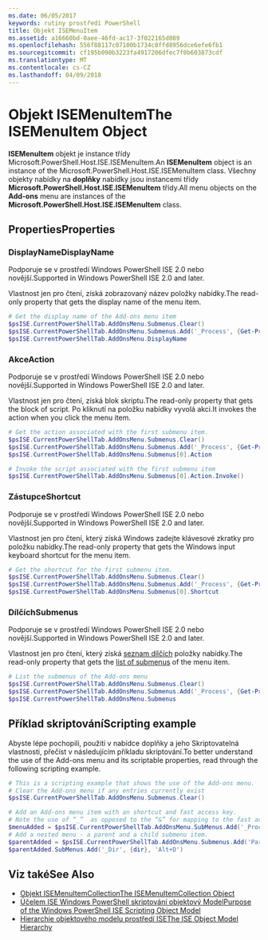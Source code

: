 ```yaml
---
ms.date: 06/05/2017
keywords: rutiny prostředí PowerShell
title: Objekt ISEMenuItem
ms.assetid: a16660bd-0aee-46fd-ac17-3f022165d089
ms.openlocfilehash: 556f88117c07100b1734c8ffd8956dce6efe6fb1
ms.sourcegitcommit: cf195b090b3223fa4917206dfec7f0b603873cdf
ms.translationtype: MT
ms.contentlocale: cs-CZ
ms.lasthandoff: 04/09/2018
---
```

# <a name="the-isemenuitem-object"></a><span data-ttu-id="83066-103">Objekt ISEMenuItem</span><span class="sxs-lookup"><span data-stu-id="83066-103">The ISEMenuItem Object</span></span>

<span data-ttu-id="83066-104">**ISEMenuItem** objekt je instance třídy Microsoft.PowerShell.Host.ISE.ISEMenuItem.</span><span class="sxs-lookup"><span data-stu-id="83066-104">An **ISEMenuItem** object is an instance of the Microsoft.PowerShell.Host.ISE.ISEMenuItem class.</span></span> <span data-ttu-id="83066-105">Všechny objekty nabídky na **doplňky** nabídky jsou instancemi třídy **Microsoft.PowerShell.Host.ISE.ISEMenuItem** třídy.</span><span class="sxs-lookup"><span data-stu-id="83066-105">All menu objects on the **Add-ons** menu are instances of the **Microsoft.PowerShell.Host.ISE.ISEMenuItem** class.</span></span>

## <a name="properties"></a><span data-ttu-id="83066-106">Properties</span><span class="sxs-lookup"><span data-stu-id="83066-106">Properties</span></span>

### <a name="displayname"></a><span data-ttu-id="83066-107">DisplayName</span><span class="sxs-lookup"><span data-stu-id="83066-107">DisplayName</span></span>

<span data-ttu-id="83066-108">Podporuje se v prostředí Windows PowerShell ISE 2.0 nebo novější.</span><span class="sxs-lookup"><span data-stu-id="83066-108">Supported in Windows PowerShell ISE 2.0 and later.</span></span>

<span data-ttu-id="83066-109">Vlastnost jen pro čtení, získá zobrazovaný název položky nabídky.</span><span class="sxs-lookup"><span data-stu-id="83066-109">The read-only property that gets the display name of the menu item.</span></span>

```powershell
# Get the display name of the Add-ons menu item
$psISE.CurrentPowerShellTab.AddOnsMenu.Submenus.Clear()
$psISE.CurrentPowerShellTab.AddOnsMenu.Submenus.Add('_Process', {Get-Process}, 'Alt+P')
$psISE.CurrentPowerShellTab.AddOnsMenu.DisplayName
```

### <a name="action"></a><span data-ttu-id="83066-110">Akce</span><span class="sxs-lookup"><span data-stu-id="83066-110">Action</span></span>

<span data-ttu-id="83066-111">Podporuje se v prostředí Windows PowerShell ISE 2.0 nebo novější.</span><span class="sxs-lookup"><span data-stu-id="83066-111">Supported in Windows PowerShell ISE 2.0 and later.</span></span>

<span data-ttu-id="83066-112">Vlastnost jen pro čtení, získá blok skriptu.</span><span class="sxs-lookup"><span data-stu-id="83066-112">The read-only property that gets the block of script.</span></span> <span data-ttu-id="83066-113">Po kliknutí na položku nabídky vyvolá akci.</span><span class="sxs-lookup"><span data-stu-id="83066-113">It invokes the action when you click the menu item.</span></span>

```powershell
# Get the action associated with the first submenu item.
$psISE.CurrentPowerShellTab.AddOnsMenu.Submenus.Clear()
$psISE.CurrentPowerShellTab.AddOnsMenu.Submenus.Add('_Process', {Get-Process}, 'Alt+P')
$psISE.CurrentPowerShellTab.AddOnsMenu.Submenus[0].Action

# Invoke the script associated with the first submenu item
$psISE.CurrentPowerShellTab.AddOnsMenu.Submenus[0].Action.Invoke()
```

### <a name="shortcut"></a><span data-ttu-id="83066-114">Zástupce</span><span class="sxs-lookup"><span data-stu-id="83066-114">Shortcut</span></span>

<span data-ttu-id="83066-115">Podporuje se v prostředí Windows PowerShell ISE 2.0 nebo novější.</span><span class="sxs-lookup"><span data-stu-id="83066-115">Supported in Windows PowerShell ISE 2.0 and later.</span></span>

<span data-ttu-id="83066-116">Vlastnost jen pro čtení, který získá Windows zadejte klávesové zkratky pro položku nabídky.</span><span class="sxs-lookup"><span data-stu-id="83066-116">The read-only property that gets the Windows input keyboard shortcut for the menu item.</span></span>

```powershell
# Get the shortcut for the first submenu item.
$psISE.CurrentPowerShellTab.AddOnsMenu.Submenus.Clear()
$psISE.CurrentPowerShellTab.AddOnsMenu.Submenus.Add('_Process', {Get-Process}, 'Alt+P')
$psISE.CurrentPowerShellTab.AddOnsMenu.Submenus[0].Shortcut
```

### <a name="submenus"></a><span data-ttu-id="83066-117">Dílčích</span><span class="sxs-lookup"><span data-stu-id="83066-117">Submenus</span></span>

<span data-ttu-id="83066-118">Podporuje se v prostředí Windows PowerShell ISE 2.0 nebo novější.</span><span class="sxs-lookup"><span data-stu-id="83066-118">Supported in Windows PowerShell ISE 2.0 and later.</span></span>

<span data-ttu-id="83066-119">Vlastnost jen pro čtení, který získá [seznam dílčích](The-ISEMenuItemCollection-Object.md) položky nabídky.</span><span class="sxs-lookup"><span data-stu-id="83066-119">The read-only property that gets the [list of submenus](The-ISEMenuItemCollection-Object.md) of the menu item.</span></span>

```powershell
# List the submenus of the Add-ons menu
$psISE.CurrentPowerShellTab.AddOnsMenu.Submenus.Clear()
$psISE.CurrentPowerShellTab.AddOnsMenu.Submenus.Add('_Process', {Get-Process}, 'Alt+P')
$psISE.CurrentPowerShellTab.AddOnsMenu.Submenus
```

## <a name="scripting-example"></a><span data-ttu-id="83066-120">Příklad skriptování</span><span class="sxs-lookup"><span data-stu-id="83066-120">Scripting example</span></span>

<span data-ttu-id="83066-121">Abyste lépe pochopili, použití v nabídce doplňky a jeho Skriptovatelná vlastnosti, přečíst v následujícím příkladu skriptování.</span><span class="sxs-lookup"><span data-stu-id="83066-121">To better understand the use of the Add-ons menu and its scriptable properties, read through the following scripting example.</span></span>

```powershell
# This is a scripting example that shows the use of the Add-ons menu.
# Clear the Add-ons menu if any entries currently exist
$psISE.CurrentPowerShellTab.AddOnsMenu.Submenus.Clear()

# Add an Add-ons menu item with an shortcut and fast access key.
# Note the use of “_”  as opposed to the “&” for mapping to the fast access key letter for the menu item.
$menuAdded = $psISE.CurrentPowerShellTab.AddOnsMenu.SubMenus.Add('_Process', {Get-Process}, 'Alt+P')
# Add a nested menu - a parent and a child submenu item.
$parentAdded = $psISE.CurrentPowerShellTab.AddOnsMenu.Submenus.Add('Parent', $null, $null)
$parentAdded.SubMenus.Add('_Dir', {dir}, 'Alt+D')
```

## <a name="see-also"></a><span data-ttu-id="83066-122">Viz také</span><span class="sxs-lookup"><span data-stu-id="83066-122">See Also</span></span>

- [<span data-ttu-id="83066-123">Objekt ISEMenuItemCollection</span><span class="sxs-lookup"><span data-stu-id="83066-123">The ISEMenuItemCollection Object</span></span>](The-ISEMenuItemCollection-Object.md)
- [<span data-ttu-id="83066-124">Účelem ISE Windows PowerShell skriptování objektový Model</span><span class="sxs-lookup"><span data-stu-id="83066-124">Purpose of the Windows PowerShell ISE Scripting Object Model</span></span>](Purpose-of-the-Windows-PowerShell-ISE-Scripting-Object-Model.md)
- [<span data-ttu-id="83066-125">Hierarchie objektového modelu prostředí ISE</span><span class="sxs-lookup"><span data-stu-id="83066-125">The ISE Object Model Hierarchy</span></span>](The-ISE-Object-Model-Hierarchy.md)